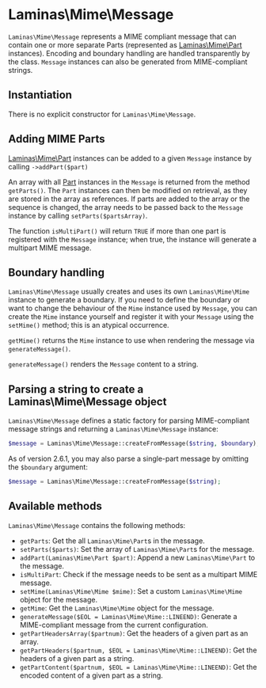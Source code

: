 # Laminas\\Mime\\Message

`Laminas\Mime\Message` represents a MIME compliant message that can contain one or
more separate Parts (represented as [Laminas\Mime\Part](part.md) instances).
Encoding and boundary handling are handled transparently by the class.
`Message` instances can also be generated from MIME-compliant strings.

## Instantiation

There is no explicit constructor for `Laminas\Mime\Message`.

## Adding MIME Parts

[Laminas\Mime\Part](part.md) instances can be added to a given `Message` instance by
calling `->addPart($part)`

An array with all [Part](part.md) instances in the `Message` is returned from
the method `getParts()`. The `Part` instances can then be modified on
retrieval, as they are stored in the array as references. If parts are added
to the array or the sequence is changed, the array needs to be passed back to
the `Message` instance by calling `setParts($partsArray)`.

The function `isMultiPart()` will return `TRUE` if more than one part is
registered with the `Message` instance; when true, the instance will generate a
multipart MIME message.

## Boundary handling

`Laminas\Mime\Message` usually creates and uses its own `Laminas\Mime\Mime` instance
to generate a boundary.  If you need to define the boundary or want to change
the behaviour of the `Mime` instance used by `Message`, you can create the
`Mime` instance yourself and register it with your `Message` using the
`setMime()` method; this is an atypical occurrence.

`getMime()` returns the `Mime` instance to use when rendering the message via
`generateMessage()`.

`generateMessage()` renders the `Message` content to a string.

## Parsing a string to create a Laminas\\Mime\\Message object

`Laminas\Mime\Message` defines a static factory for parsing MIME-compliant message
strings and returning a `Laminas\Mime\Message` instance:

```php
$message = Laminas\Mime\Message::createFromMessage($string, $boundary);
```

As of version 2.6.1, you may also parse a single-part message by omitting the
`$boundary` argument:

```php
$message = Laminas\Mime\Message::createFromMessage($string);
```

## Available methods

`Laminas\Mime\Message` contains the following methods:

- `getParts`: Get the all `Laminas\Mime\Part`s in the message.
- `setParts($parts)`: Set the array of `Laminas\Mime\Part`s for the message.
- `addPart(Laminas\Mime\Part $part)`: Append a new `Laminas\Mime\Part` to the
  message.
- `isMultiPart`: Check if the message needs to be sent as a multipart MIME
  message.
- `setMime(Laminas\Mime\Mime $mime)`: Set a custom `Laminas\Mime\Mime` object for the
  message.
- `getMime`: Get the `Laminas\Mime\Mime` object for the message.
- `generateMessage($EOL = Laminas\Mime\Mime::LINEEND)`: Generate a MIME-compliant
  message from the current configuration.
- `getPartHeadersArray($partnum)`: Get the headers of a given part as an array.
- `getPartHeaders($partnum, $EOL = Laminas\Mime\Mime::LINEEND)`: Get the headers
  of a given part as a string.
- `getPartContent($partnum, $EOL = Laminas\Mime\Mime::LINEEND)`: Get the encoded
  content of a given part as a string.
